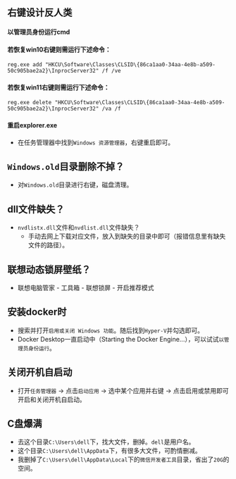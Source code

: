 ## 右键设计反人类
#### 以管理员身份运行cmd
#### 若恢复win10右键则需运行下述命令：
`reg.exe add "HKCU\Software\Classes\CLSID\{86ca1aa0-34aa-4e8b-a509-50c905bae2a2}\InprocServer32" /f /ve`
#### 若恢复win11右键则需运行下述命令：
`reg.exe delete "HKCU\Software\Classes\CLSID\{86ca1aa0-34aa-4e8b-a509-50c905bae2a2}\InprocServer32" /va /f`
#### 重启explorer.exe
* 在任务管理器中找到`Windows 资源管理器`，右键重启即可。

## `Windows.old`目录删除不掉？
* 对`Windows.old`目录进行右键，磁盘清理。

## dll文件缺失？
* `nvdlistx.dll`文件和`nvdlist.dll`文件缺失？
  - 手动去网上下载对应文件，放入到缺失的目录中即可（报错信息里有缺失文件的路径）。

## 联想动态锁屏壁纸？
* 联想电脑管家 - 工具箱 - 联想锁屏 - 开启推荐模式

## 安装docker时
* 搜索并打开`启用或关闭 Windows 功能`。随后找到`Hyper-V`并勾选即可。
* Docker Desktop一直启动中（Starting the Docker Engine...），可以试试`以管理员身份运行`。

## 关闭开机自启动
* 打开`任务管理器` -> 点击`启动应用` -> 选中某个应用并右键 -> 点击启用或禁用即可开启和关闭开机自启动。

## C盘爆满
* 去这个目录`C:\Users\dell`下，找大文件，删掉。`dell`是用户名。
* 这个目录`C:\Users\dell\AppData`下，有很多大文件，可酌情删减。
* 我删掉了`C:\Users\dell\AppData\Local`下的`微信开发者工具`目录，省出了`20G`的空间。
